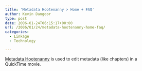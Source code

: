 ```yaml
---
title: 'Metadata Hootenanny > Home + FAQ'
author: Kevin Dangoor
type: post
date: 2006-01-24T06:15:17+00:00
url: /2006/01/24/metadata-hootenanny-home-faq/
categories:
  - Linkage
  - Technology

---
```

[Metadata Hootenanny][1] is used to edit metadata (like chapters) in a QuickTime movie.

 [1]: http://www.applesolutions.com/bantha/MH.html